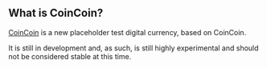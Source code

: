 What is CoinCoin?
----------------

[CoinCoin](https://github.com/blazegeek/coincoin) is a new placeholder test digital currency, based on CoinCoin.

It is still in development and, as such, is still highly experimental and should not be considered stable at this time.
